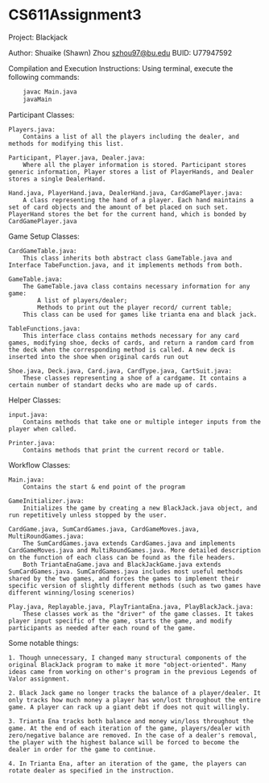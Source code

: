 # CS611Assignment3
Project: Blackjack

Author: Shuaike (Shawn) Zhou
szhou97@bu.edu
BUID: U77947592

Compilation and Execution Instructions:
Using terminal, execute the following commands:
```Bash
    javac Main.java
    javaMain
```

Participant Classes:
    
    Players.java:
        Contains a list of all the players including the dealer, and methods for modifying this list. 
    
    Participant, Player.java, Dealer.java:
        Where all the player information is stored. Participant stores generic information, Player stores a list of PlayerHands, and Dealer stores a single DealerHand.
    
    Hand.java, PlayerHand.java, DealerHand.java, CardGamePlayer.java:
        A class representing the hand of a player. Each hand maintains a set of card objects and the amount of bet placed on such set. PlayerHand stores the bet for the current hand, which is bonded by CardGamePlayer.java
    
Game Setup Classes:
    
    CardGameTable.java:
        This class inherits both abstract class GameTable.java and Interface TabeFunction.java, and it implements methods from both. 
    
    GameTable.java:
        The GameTable.java class contains necessary information for any game:
            A list of players/dealer;
            Methods to print out the player record/ current table;
        This class can be used for games like trianta ena and black jack.
    
    TableFunctions.java:
        This interface class contains methods necessary for any card games, modifying shoe, decks of cards, and return a random card from the deck when the corresponding method is called. A new deck is inserted into the shoe when original cards run out
    
    Shoe.java, Deck.java, Card.java, CardType.java, CartSuit.java:
        These classes representing a shoe of a cardgame. It contains a certain number of standart decks who are made up of cards. 
    

Helper Classes:

    input.java:
        Contains methods that take one or multiple integer inputs from the player when called.

    Printer.java:
        Contains methods that print the current record or table.

Workflow Classes:

    Main.java:
        Contains the start & end point of the program

    GameInitializer.java:
        Initializes the game by creating a new BlackJack.java object, and run repetitively unless stopped by the user. 

    CardGame.java, SumCardGames.java, CardGameMoves.java, MultiRoundGames.java:
        The SumCardGames.java extends CardGames.java and implements CardGameMoves.java and MultiRoundGames.java. More detailed description on the function of each class can be found as the file headers.
        Both TriantaEnaGame.java and BlackJackGame.java extends SumCardGames.java. SumCardGames.java includes most useful methods shared by the two games, and forces the games to implement their specific version of slightly different methods (such as two games have different winning/losing scenerios)
    
    Play.java, Replayable.java, PlayTriantaEna.java, PlayBlackJack.java:
        These classes work as the "driver" of the game classes. It takes player input specific of the game, starts the game, and modify participants as needed after each round of the game.
    
Some notable things:

    1. Though unnecessary, I changed many structural components of the original BlackJack program to make it more "object-oriented". Many ideas came from working on other's program in the previous Legends of Valor assignment. 

    2. Black Jack game no longer tracks the balance of a player/dealer. It only tracks how much money a player has won/lost throughout the entire game. A player can rack up a giant debt if does not quit willingly.

    3. Trianta Ena tracks both balance and money win/loss throughout the game. At the end of each iteration of the game, players/dealer with zero/negative balance are removed. In the case of a dealer's removal, the player with the highest balance will be forced to become the dealer in order for the game to continue.

    4. In Trianta Ena, after an iteration of the game, the players can rotate dealer as specified in the instruction.








